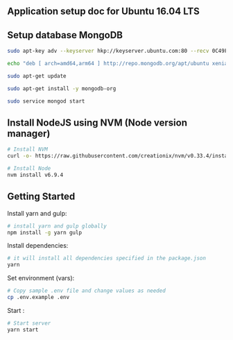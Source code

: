 ## Application setup doc for Ubuntu 16.04 LTS

## Setup database MongoDB

```sh
sudo apt-key adv --keyserver hkp://keyserver.ubuntu.com:80 --recv 0C49F3730359A14518585931BC711F9BA15703C6

echo "deb [ arch=amd64,arm64 ] http://repo.mongodb.org/apt/ubuntu xenial/mongodb-org/3.4 multiverse" | sudo tee /etc/apt/sources.list.d/mongodb-org-3.4.list

sudo apt-get update

sudo apt-get install -y mongodb-org

sudo service mongod start
```

## Install NodeJS using NVM (Node version manager)
```sh
# Install NVM
curl -o- https://raw.githubusercontent.com/creationix/nvm/v0.33.4/install.sh | bash

# Install Node
nvm install v6.9.4
```

## Getting Started

Install yarn and gulp:
```sh
# install yarn and gulp globally
npm install -g yarn gulp
```

Install dependencies:
```sh
# it will install all dependencies specified in the package.json
yarn
```

Set environment (vars):
```sh
# Copy sample .env file and change values as needed
cp .env.example .env
```

Start :
```sh
# Start server
yarn start
```





